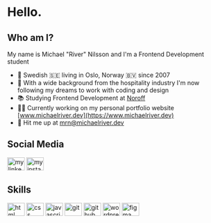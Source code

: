 # Hello.

## Who am I?

My name is Michael "River" Nilsson and I'm a Frontend Development student

- 📍 Swedish 🇸🇪 living in Oslo, Norway 🇧🇻 since 2007
- 🤙 With a wide background from the hospitality industry I'm now following my dreams to work with coding and design
- 📚 Studying Frontend Development at [Noroff](https://www.noroff.no)
- 👨‍💻 Currently working on my personal portfolio website [www.michaelriver.dev](https://www.michaelriver.dev)
- 📮 Hit me up at [mrn@michaelriver.dev](mailto:mrn@michaelriver.dev)

## Social Media

<a href="https://www.linkedin.com/in/michaelrivernilsson" target="_blank"><img src="https://raw.githubusercontent.com/rahuldkjain/github-profile-readme-generator/master/src/images/icons/Social/linked-in-alt.svg" alt="my linkedin" height="30" width="40"></a> <a href="https://www.instagram.com/michaelriver.se" target="_blank"><img src="https://raw.githubusercontent.com/rahuldkjain/github-profile-readme-generator/master/src/images/icons/Social/instagram.svg" alt="my instagram" height="30" width="40"></a>

## Skills

<a href="https://developer.mozilla.org/en-US/docs/Web/HTML" target="_blank"><img src="https://raw.githubusercontent.com/rahuldkjain/github-profile-readme-generator/master/src/images/icons/FrontendDevelopment/html.svg" alt="html" height="30" width="40"></a> <a href="https://developer.mozilla.org/en-US/docs/Web/CSS" target="_blank"><img src="https://raw.githubusercontent.com/rahuldkjain/github-profile-readme-generator/master/src/images/icons/FrontendDevelopment/css.svg" alt="css" height="30" width="40"></a> <a href="https://developer.mozilla.org/en-US/docs/Web/JavaScript" target="_blank"><img src="https://raw.githubusercontent.com/rahuldkjain/github-profile-readme-generator/master/src/images/icons/ProgrammingLanguages/javascript.svg" alt="javascript" height="30" width="40"></a> <a gref="https://git-scm.com/" target="_blank"><img src="https://raw.githubusercontent.com/rahuldkjain/github-profile-readme-generator/master/src/images/icons/Other/git.svg" alt="git" height="30" width="40"></a> <a href="www.github.com" target="_blank"><img src="https://raw.githubusercontent.com/rahuldkjain/github-profile-readme-generator/master/src/images/icons/Social/github.svg" alt="github" height="30" width="40"></a> <a href="https://www.wordpress.org" target="_blank"><img src="https://raw.githubusercontent.com/rahuldkjain/github-profile-readme-generator/master/src/images/icons/Social/wordpress.svg" alt="wordpress" height="30" width="40"></a> <a href="https://www.figma.com" target="_blank"><img src="https://raw.githubusercontent.com/rahuldkjain/github-profile-readme-generator/master/src/images/icons/Software/figma.svg" alt="figma" height="30" width="40"></a>
